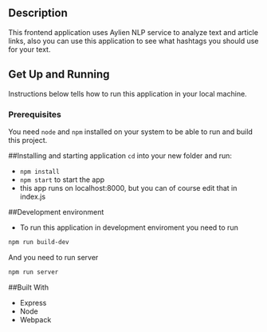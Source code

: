 ## Description
This frontend application uses Aylien NLP service to analyze text and article links, also you can use this
application to see what hashtags you should  use for your text.

 

## Get Up and Running

Instructions below tells how to run this application in your local machine.

### Prerequisites

You need `node` and `npm` installed on your system to be able to run and build this project.

##Installing and starting application
`cd` into your new folder and run:
- ```npm install```
- ```npm start``` to start the app
- this app runs on localhost:8000, but you can of course edit that in index.js

##Development environment
* To run this application in development enviroment you need to run 
```bash
npm run build-dev
```
And you need to run server
```bash
npm run server
```
##Built With
* Express
* Node
* Webpack